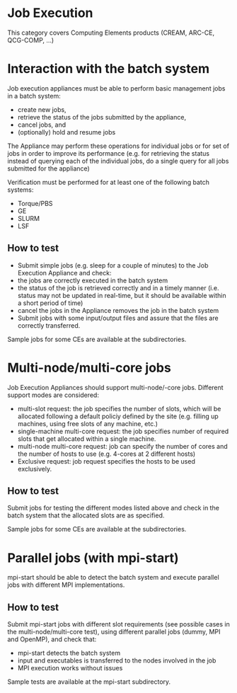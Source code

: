 Job Execution
=============

This category covers Computing Elements products (CREAM, ARC-CE, QCG-COMP, ...)


# Interaction with the batch system

Job execution appliances must be able to perform basic management jobs in a batch system:

* create new jobs,
* retrieve the status of the jobs submitted by the appliance,
* cancel jobs, and
* (optionally) hold and resume jobs 

The Appliance may perform these operations for individual jobs or for set of jobs in order to improve its performance (e.g. for retrieving the status instead of querying each of the individual jobs, do a single query for all jobs submitted for the appliance)

Verification must be performed for at least one of the following batch systems:
* Torque/PBS
* GE
* SLURM
* LSF 

## How to test

* Submit simple jobs (e.g. sleep for a couple of minutes) to the Job Execution Appliance and check:
 * the jobs are correctly executed in the batch system
 * the status of the job is retrieved correctly and in a timely manner (i.e. status may not be updated in real-time, but it should be available within a short period of time)
 * cancel the jobs in the Appliance removes the job in the batch system 
* Submit jobs with some input/output files and assure that the files are correctly transferred. 

Sample jobs for some CEs are available at the subdirectories.

# Multi-node/multi-core jobs

Job Execution Appliances should support multi-node/-core jobs. Different support modes are considered:

* multi-slot request: the job specifies the number of slots, which will be allocated following a default policiy defined by the site (e.g. filling up machines, using free slots of any machine, etc.)
* single-machine multi-core request: the job specifies number of required slots that get allocated within a single machine.
* multi-node multi-core request: job can specify the number of cores and the number of hosts to use (e.g. 4-cores at 2 different hosts)
* Exclusive request: job request specifies the hosts to be used exclusively. 

## How to test

Submit jobs for testing the different modes listed above and check in the batch system that the allocated slots are as specified.

Sample jobs for some CEs are available at the subdirectories. 

# Parallel jobs (with mpi-start)

mpi-start should be able to detect the batch system and execute parallel jobs with different MPI implementations.
## How to test

Submit mpi-start jobs with different slot requirements (see possible cases in the multi-node/multi-core test), using different parallel jobs (dummy, MPI and OpenMP), and check that:
* mpi-start detects the batch system
* input and executables is transferred to the nodes involved in the job
* MPI execution works without issues 

Sample tests are available at the mpi-start subdirectory.

